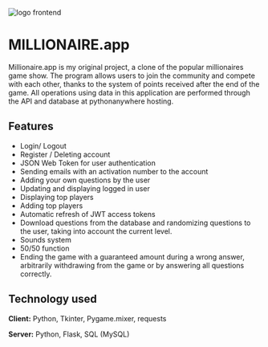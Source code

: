 ![logo frontend](https://github.com/Grzegorz96/millionaire-app-frontend/assets/129303867/1b1610c8-d435-47a3-92be-df9ce009fef5)
# MILLIONAIRE.app

Millionaire.app is my original project, a clone of the popular millionaires game show. The program allows users to join the community and compete with each other, thanks to the system of points received after the end of the game. All operations using data in this application are performed through the API and database at pythonanywhere hosting. 


## Features

- Login/ Logout
- Register / Deleting account
- JSON Web Token for user authentication
- Sending emails with an activation number to the account
- Adding your own questions by the user
- Updating and displaying logged in user 
- Displaying top players
- Adding top players
- Automatic refresh of JWT access tokens
- Download questions from the database and randomizing questions to the user, taking into account the current level.
- Sounds system
- 50/50 function
- Ending the game with a guaranteed amount during a wrong answer, arbitrarily withdrawing from the game or by answering all questions correctly.


## Technology used

**Client:** Python, Tkinter, Pygame.mixer, requests

**Server:** Python, Flask, SQL (MySQL)

